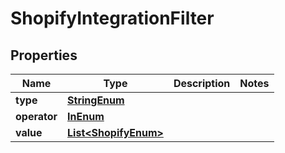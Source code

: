# ShopifyIntegrationFilter

## Properties
Name | Type | Description | Notes
------------ | ------------- | ------------- | -------------
**type** | [**StringEnum**](StringEnum.md) |  | 
**operator** | [**InEnum**](InEnum.md) |  | 
**value** | [**List&lt;ShopifyEnum&gt;**](ShopifyEnum.md) |  | 
